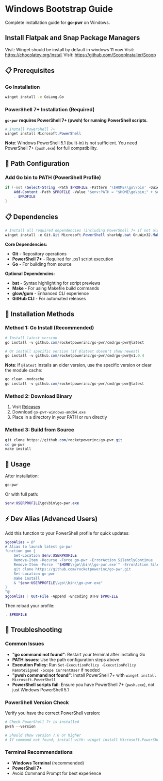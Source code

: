# Windows Bootstrap Guide

Complete installation guide for **go-pwr** on Windows.

## Install Flatpak and Snap Package Managers

Visit: Winget should be install by default in windows 11 now
Visit: https://chocolatey.org/install
Visit: https://github.com/ScoopInstaller/Scoop

## 📋 Prerequisites

### Go Installation

```bash
winget install -e GoLang.Go
```

### PowerShell 7+ Installation (Required)

**`go-pwr` requires PowerShell 7+ (pwsh) for running PowerShell scripts.**

```powershell
# Install PowerShell 7+
winget install Microsoft.PowerShell
```

**Note**: Windows PowerShell 5.1 (built-in) is not sufficient. You need PowerShell 7+ (`pwsh.exe`) for full compatibility.

## 🔧 Path Configuration

### Add Go bin to PATH (PowerShell Profile)

```powershell
if (-not (Select-String -Path $PROFILE -Pattern '\$HOME\\go\\bin' -Quiet)) {
    Add-Content -Path $PROFILE -Value '$env:PATH = "$HOME\go\bin;" + $env:PATH'
    . $PROFILE
}
```

## 📋 Dependencies

```powershell
# Install all required dependencies (including PowerShell 7+ if not already installed)
winget install -e Git.Git Microsoft.PowerShell sharkdp.bat GnuWin32.Make charmbracelet.glow charmbracelet.gum GitHub.cli jqlang.jq
```

**Core Dependencies:**

- **Git** - Repository operations
- **PowerShell 7+** - Required for .ps1 script execution
- **Go** - For building from source

**Optional Dependencies:**

- **bat** - Syntax highlighting for script previews
- **Make** - For using Makefile build commands
- **glow/gum** - Enhanced CLI experience
- **GitHub CLI** - For automated releases

## 🚀 Installation Methods

### Method 1: Go Install (Recommended)

```powershell
# Install latest version
go install -v github.com/rocketpowerinc/go-pwr/cmd/go-pwr@latest

# Or install specific version (if @latest doesn't show newest)
go install -v github.com/rocketpowerinc/go-pwr/cmd/go-pwr@v1.0.4
```

**Note**: If `@latest` installs an older version, use the specific version or clear the module cache:

```powershell
go clean -modcache
go install -v github.com/rocketpowerinc/go-pwr/cmd/go-pwr@latest
```

### Method 2: Download Binary

1. Visit [Releases](https://github.com/rocketpowerinc/go-pwr/releases/latest)
2. Download `go-pwr-windows-amd64.exe`
3. Place in a directory in your PATH or run directly

### Method 3: Build from Source

```powershell
git clone https://github.com/rocketpowerinc/go-pwr.git
cd go-pwr
make install
```

## 🚀 Usage

After installation:

```powershell
go-pwr
```

Or with full path:

```powershell
$env:USERPROFILE\go\bin\go-pwr.exe
```

## ⚡ Dev Alias (Advanced Users)

Add this function to your PowerShell profile for quick updates:

```powershell
$gooAlias = @"
# Alias to launch latest go-pwr
function goo {
    Set-Location $env:USERPROFILE
    Remove-Item -Recurse -Force go-pwr -ErrorAction SilentlyContinue
    Remove-Item -Force `"$HOME\\go\\bin\\go-pwr.exe`" -ErrorAction SilentlyContinue
    git clone https://github.com/rocketpowerinc/go-pwr.git
    Set-Location go-pwr
    make install
    & "$env:USERPROFILE\\go\\bin\\go-pwr.exe"
}
"@
$gooAlias | Out-File -Append -Encoding UTF8 $PROFILE
```

Then reload your profile:

```powershell
. $PROFILE
```

## 🐞 Troubleshooting

### Common Issues

- **"go command not found"**: Restart your terminal after installing Go
- **PATH issues**: Use the path configuration steps above
- **Execution Policy**: Run `Set-ExecutionPolicy -ExecutionPolicy RemoteSigned -Scope CurrentUser` if needed
- **"pwsh command not found"**: Install PowerShell 7+ with `winget install Microsoft.PowerShell`
- **PowerShell scripts fail**: Ensure you have PowerShell 7+ (`pwsh.exe`), not just Windows PowerShell 5.1

### PowerShell Version Check

Verify you have the correct PowerShell version:

```powershell
# Check PowerShell 7+ is installed
pwsh --version

# Should show version 7.0 or higher
# If command not found, install with: winget install Microsoft.PowerShell
```

### Terminal Recommendations

- **Windows Terminal** (recommended)
- **PowerShell 7+**
- Avoid Command Prompt for best experience

